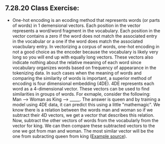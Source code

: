 ## 7.28.20 Class Exercise:<br/>
-  One-hot encoding is an ecoding method that represents words (or parts of words) in 1 demensional vectors. Each position in the vector represents a word/word fragment in the vocabulary. Each position in the vector contains a zero if the word does not match the associated entry in the vocabular or a one if the word does match the associated voacbulary entry. In vectorizing a corpus of words, one-hot encoding in not a good choice as the encoder because the vocabulary is likely very long so you will end up with equally long vectors. These vectors also indicate nothing about the relative meaning of each word since vocabulary organizes words based on frequency of appearance in the tokenizing data. In such cases when the meaning of words and comparing the similarity of words is important, a superior method of encoding is four dimensional embedding (4DE). 4DE represents each word as a 4-dimensional vector. These vectors can be used to find similarities in groups of words. For exmaple, consider the following:<br/>
Man --> Woman as King --> _____. The answer is queen and by training a model using 4DE data, it can predict this using a little "mathemagic". We know there is a relation between the words man and woman so if we subtract their 4D vectors, we get a vector that describes this relation. Now, subtract the other vectors of words from the vocabularly from the vector for king. We can then compare these subtracted vectors to the one we got from man and woman. The most similar vector will be the one from subracting queen from king ([Example source](https://www.youtube.com/watch?v=EEk6OiOOT2c)).
